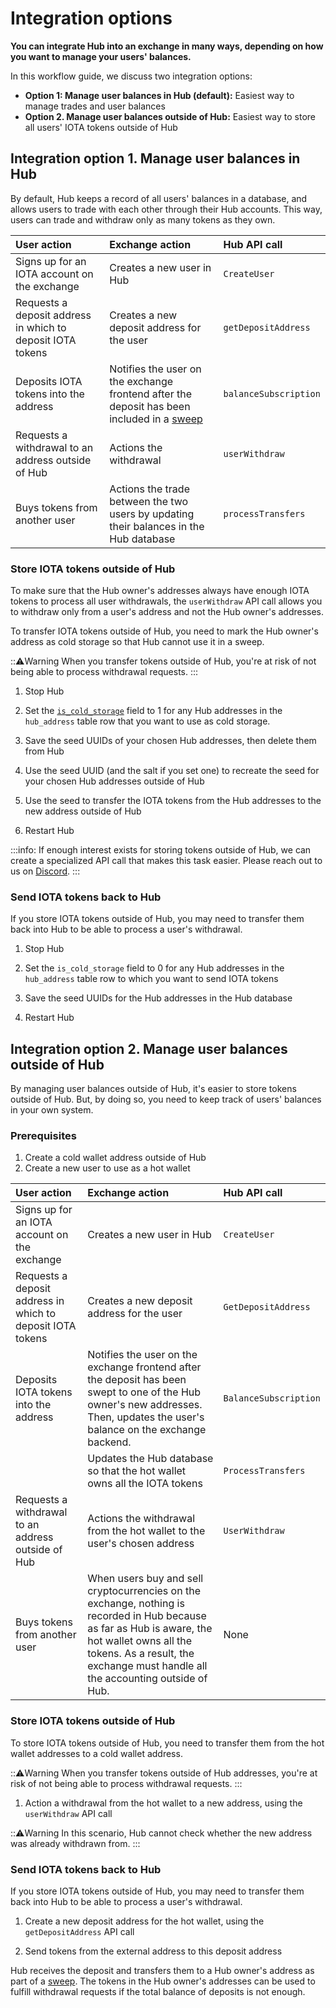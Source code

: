 # Integration options

**You can integrate Hub into an exchange in many ways, depending on how you want to manage your users' balances.**

In this workflow guide, we discuss two integration options:

- **Option 1: Manage user balances in Hub (default):** Easiest way to manage trades and user balances
- **Option 2. Manage user balances outside of Hub:** Easiest way to store all users' IOTA tokens outside of Hub

## Integration option 1. Manage user balances in Hub

By default, Hub keeps a record of all users' balances in a database, and allows users to trade with each other through their Hub accounts. This way, users can trade and withdraw only as many tokens as they own.

|**User action**|**Exchange action**|**Hub API call**|
|:----------|:--------------|:-----------|
|Signs up for an IOTA account on the exchange|Creates a new user in Hub| `CreateUser`|
|Requests a deposit address in which to deposit IOTA tokens|Creates a new deposit address for the user|`getDepositAddress`|
|Deposits IOTA tokens into the address|Notifies the user on the exchange frontend after the deposit has been included in a [sweep](../concepts/sweeps.md)| `balanceSubscription`|
|Requests a withdrawal to an address outside of Hub|Actions the withdrawal|`userWithdraw`|
|Buys tokens from another user|Actions the trade between the two users by updating their balances in the Hub database|`processTransfers`|

### Store IOTA tokens outside of Hub

To make sure that the Hub owner's addresses always have enough IOTA tokens to process all user withdrawals, the `userWithdraw` API call allows you to withdraw only from a user's address and not the Hub owner's addresses.

To transfer IOTA tokens outside of Hub, you need to mark the Hub owner's address as cold storage so that Hub cannot use it in a sweep.

:::warning:Warning
When you transfer tokens outside of Hub, you're at risk of not being able to process withdrawal requests.
:::

1. Stop Hub

2. Set the [`is_cold_storage`](../references/database-tables.md#hub_address) field to 1 for any Hub addresses in the `hub_address` table row that you want to use as cold storage.

3. Save the seed UUIDs of your chosen Hub addresses, then delete them from Hub

4. Use the seed UUID (and the salt if you set one) to recreate the seed for your chosen Hub addresses outside of Hub

5. Use the seed to transfer the IOTA tokens from the Hub addresses to the new address outside of Hub

6. Restart Hub

:::info:
If enough interest exists for storing tokens outside of Hub, we can create a specialized API call that makes this task easier. Please reach out to us on [Discord](https://discord.iota.org).
:::

### Send IOTA tokens back to Hub

If you store IOTA tokens outside of Hub, you may need to transfer them back into Hub to be able to process a user's withdrawal.

1. Stop Hub

2. Set the `is_cold_storage` field to 0 for any Hub addresses in the `hub_address` table row to which you want to send IOTA tokens

3. Save the seed UUIDs for the Hub addresses in the Hub database

4. Restart Hub

## Integration option 2. Manage user balances outside of Hub

By managing user balances outside of Hub, it's easier to store tokens outside of Hub. But, by doing so, you need to keep track of users' balances in your own system.

### Prerequisites

1. Create a cold wallet address outside of Hub
2. Create a new user to use as a hot wallet

|**User action**|**Exchange action**|**Hub API call**|
|:----------|:--------------|:-----------|
|Signs up for an IOTA account on the exchange|Creates a new user in Hub| `CreateUser`|
|Requests a deposit address in which to deposit IOTA tokens|Creates a new deposit address for the user|`GetDepositAddress`|
|Deposits IOTA tokens into the address|Notifies the user on the exchange frontend after the deposit has been swept to one of the Hub owner's new addresses. Then, updates the user's balance on the exchange backend.|`BalanceSubscription`|
| |Updates the Hub database so that the hot wallet owns all the IOTA tokens|`ProcessTransfers`|
|Requests a withdrawal to an address outside of Hub|Actions the withdrawal from the hot wallet to the user's chosen address|`UserWithdraw`|
|Buys tokens from another user|When users buy and sell cryptocurrencies on the exchange, nothing is recorded in Hub because as far as Hub is aware, the hot wallet owns all the tokens. As a result, the exchange must handle all the accounting outside of Hub.|None|

### Store IOTA tokens outside of Hub

To store IOTA tokens outside of Hub, you need to transfer them from the hot wallet addresses to a cold wallet address.

:::warning:Warning
When you transfer tokens outside of Hub addresses, you're at risk of not being able to process withdrawal requests.
:::

1. Action a withdrawal from the hot wallet to a new address, using the `userWithdraw` API call

  :::warning:Warning
  In this scenario, Hub cannot check whether the new address was already withdrawn from.
  :::

### Send IOTA tokens back to Hub

If you store IOTA tokens outside of Hub, you may need to transfer them back into Hub to be able to process a user's withdrawal.

1. Create a new deposit address for the hot wallet, using the `getDepositAddress` API call

2. Send tokens from the external address to this deposit address

Hub receives the deposit and transfers them to a Hub owner's address as part of a [sweep](../concepts/sweeps.md). The tokens in the Hub owner's addresses can be used to fulfill withdrawal requests if the total balance of deposits is not enough.